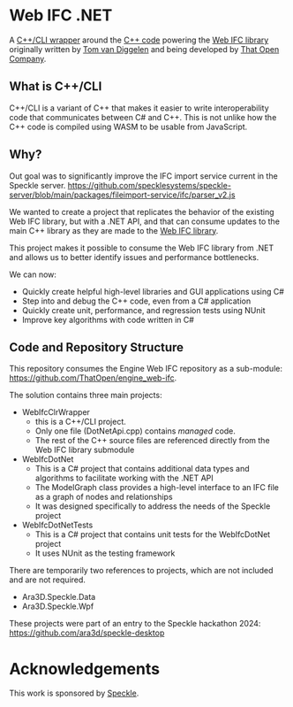 # Web IFC .NET

A [C++/CLI wrapper](https://en.wikipedia.org/wiki/C%2B%2B/CLI) around the 
[C++ code](https://github.com/ThatOpen/engine_web-ifc/tree/main/src/cpp) 
powering the [Web IFC library](https://github.com/ThatOpen/engine_web-ifc)
originally written by [Tom van Diggelen](https://github.com/tomvandig) 
and being developed by [That Open Company](https://github.com/ThatOpen).

## What is C++/CLI

C++/CLI is a variant of C++ that makes it easier to write interoperability code 
that communicates between C# and C++. This is not unlike how the C++ code is 
compiled using WASM to be usable from JavaScript.  

## Why?

Out goal was to significantly improve the IFC import service current in the Speckle server. 
https://github.com/specklesystems/speckle-server/blob/main/packages/fileimport-service/ifc/parser_v2.js

We wanted to create a project that replicates the behavior of the existing
Web IFC library, but with a .NET API, and that can consume updates to the main
C++ library as they are made to the [Web IFC library](https://github.com/ThatOpen/engine_web-ifc).

This project makes it possible to consume the Web IFC library from .NET
and allows us to better identify issues and performance bottlenecks. 

We can now:
* Quickly create helpful high-level libraries and GUI applications using C# 
* Step into and debug the C++ code, even from a C# application
* Quickly create unit, performance, and regression tests using NUnit
* Improve key algorithms with code written in C# 

## Code and Repository Structure

This repository consumes the Engine Web IFC repository as a sub-module: 
https://github.com/ThatOpen/engine_web-ifc. 

The solution contains three main projects:

- WebIfcClrWrapper 
    - this is a C++/CLI project. 
    - Only one file (DotNetApi.cpp) contains *managed* code.
    - The rest of the C++ source files are referenced directly from the Web IFC library submodule
- WebIfcDotNet 
    - This is a C# project that contains additional data types and algorithms to facilitate working with the .NET API
    - The ModelGraph class provides a high-level interface to an IFC file as a graph of nodes and relationships
    - It was designed specifically to address the needs of the Speckle project 
- WebIfcDotNetTests
	- This is a C# project that contains unit tests for the WebIfcDotNet project
	- It uses NUnit as the testing framework

There are temporarily two references to projects, which are not included and are not required.

- Ara3D.Speckle.Data 
- Ara3D.Speckle.Wpf 

These projects were part of an entry to the Speckle hackathon 2024: https://github.com/ara3d/speckle-desktop

# Acknowledgements

This work is sponsored by [Speckle](https://speckle.systems). 
